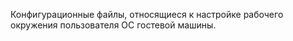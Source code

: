 
Конфигурационные файлы, относящиеся к настройке рабочего окружения пользователя ОС гостевой машины.
